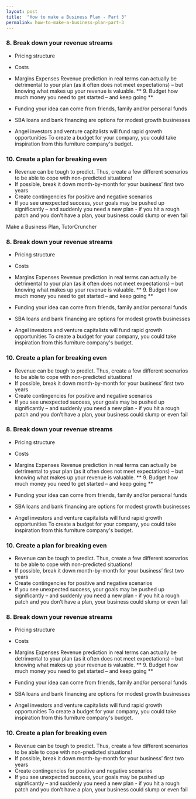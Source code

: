 ```yaml
---
layout: post
title:  "How to make a Business Plan - Part 3"
permalink: how-to-make-a-business-plan-part-3
---
```

### 8\. Break down your revenue streams



  * Pricing structure 
  * Costs 
  * Margins Expenses 
Revenue prediction in real terms can actually be detrimental to your plan (as
it often does not meet expectations) – but knowing what makes up your revenue
is valuable. ** 9\. Budget how much money you need to get started – and keep
going **

  * Funding your idea can come from friends, family and/or personal funds 
  * SBA loans and bank financing are options for modest growth businesses 
  * Angel investors and venture capitalists will fund rapid growth opportunities 
To create a budget for your company, you could take inspiration from this
furniture company's budget.



### 10\. Create a plan for breaking even



  * Revenue can be tough to predict. Thus, create a few different scenarios to be able to cope with non-predicted situations! 
  * If possible, break it down month-by-month for your business’ first two years 
  * Create contingencies for positive and negative scenarios 
  * If  you see unexpected success, your goals may be pushed up significantly – and suddenly you need a new plan - if you hit a rough patch and you don’t have a plan, your business could slump or even fail 

Make a Business Plan,  TutorCruncher



### 8\. Break down your revenue streams



  * Pricing structure 
  * Costs 
  * Margins Expenses 
Revenue prediction in real terms can actually be detrimental to your plan (as
it often does not meet expectations) – but knowing what makes up your revenue
is valuable. ** 9\. Budget how much money you need to get started – and keep
going **

  * Funding your idea can come from friends, family and/or personal funds 
  * SBA loans and bank financing are options for modest growth businesses 
  * Angel investors and venture capitalists will fund rapid growth opportunities 
To create a budget for your company, you could take inspiration from this
furniture company's budget.



### 10\. Create a plan for breaking even



  * Revenue can be tough to predict. Thus, create a few different scenarios to be able to cope with non-predicted situations! 
  * If possible, break it down month-by-month for your business’ first two years 
  * Create contingencies for positive and negative scenarios 
  * If  you see unexpected success, your goals may be pushed up significantly – and suddenly you need a new plan - if you hit a rough patch and you don’t have a plan, your business could slump or even fail 



### 8\. Break down your revenue streams



  * Pricing structure 
  * Costs 
  * Margins Expenses 
Revenue prediction in real terms can actually be detrimental to your plan (as
it often does not meet expectations) – but knowing what makes up your revenue
is valuable. ** 9\. Budget how much money you need to get started – and keep
going **

  * Funding your idea can come from friends, family and/or personal funds 
  * SBA loans and bank financing are options for modest growth businesses 
  * Angel investors and venture capitalists will fund rapid growth opportunities 
To create a budget for your company, you could take inspiration from this
furniture company's budget.



### 10\. Create a plan for breaking even



  * Revenue can be tough to predict. Thus, create a few different scenarios to be able to cope with non-predicted situations! 
  * If possible, break it down month-by-month for your business’ first two years 
  * Create contingencies for positive and negative scenarios 
  * If  you see unexpected success, your goals may be pushed up significantly – and suddenly you need a new plan - if you hit a rough patch and you don’t have a plan, your business could slump or even fail 



### 8\. Break down your revenue streams



  * Pricing structure 
  * Costs 
  * Margins Expenses 
Revenue prediction in real terms can actually be detrimental to your plan (as
it often does not meet expectations) – but knowing what makes up your revenue
is valuable. ** 9\. Budget how much money you need to get started – and keep
going **

  * Funding your idea can come from friends, family and/or personal funds 
  * SBA loans and bank financing are options for modest growth businesses 
  * Angel investors and venture capitalists will fund rapid growth opportunities 
To create a budget for your company, you could take inspiration from this
furniture company's budget.



### 10\. Create a plan for breaking even



  * Revenue can be tough to predict. Thus, create a few different scenarios to be able to cope with non-predicted situations! 
  * If possible, break it down month-by-month for your business’ first two years 
  * Create contingencies for positive and negative scenarios 
  * If  you see unexpected success, your goals may be pushed up significantly – and suddenly you need a new plan - if you hit a rough patch and you don’t have a plan, your business could slump or even fail
